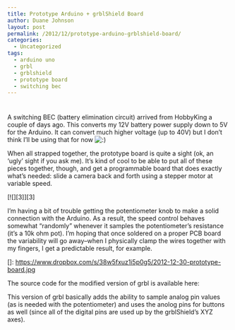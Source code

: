 ```yaml
---
title: Prototype Arduino + grblShield Board
author: Duane Johnson
layout: post
permalink: /2012/12/prototype-arduino-grblshield-board/
categories:
  - Uncategorized
tags:
  - arduino uno
  - grbl
  - grblshield
  - prototype board
  - switching bec
---
```

# 

A switching BEC (battery elimination circuit) arrived from HobbyKing a couple of days ago. This converts my 12V battery power supply down to 5V for the Arduino. It can convert much higher voltage (up to 40V) but I don’t think I’ll be using that for now ![:)][1] 

 [1]: http://makerslider.com/wp/wp-includes/images/smilies/icon_smile.gif

When all strapped together, the prototype board is quite a sight (ok, an ‘ugly’ sight if you ask me). It’s kind of cool to be able to put all of these pieces together, though, and get a programmable board that does exactly what’s needed: slide a camera back and forth using a stepper motor at variable speed.

[![][3]][3] 


I’m having a bit of trouble getting the potentiometer knob to make a solid connection with the Arduino. As a result, the speed control behaves somewhat “randomly” whenever it samples the potentiometer’s resistance (it’s a 10k ohm pot). I’m hoping that once soldered on a proper PCB board the variability will go away–when I physically clamp the wires together with my fingers, I get a predictable result, for example.

 []: https://www.dropbox.com/s/38w5fxuz1i5p0g5/2012-12-30-prototype-board.jpg

The source code for the modified version of grbl is available here: 

This version of grbl basically adds the ability to sample analog pin values (as is needed with the potentiometer) and uses the anolog pins for buttons as well (since all of the digital pins are used up by the grblShield’s XYZ axes).